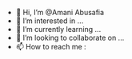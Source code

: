 - 👋 Hi, I’m @Amani Abusafia
- 👀 I’m interested in ...
- 🌱 I’m currently learning ...
- 💞️ I’m looking to collaborate on ...
- 📫 How to reach me :

<!---
Amany-Mohammed/Amany-Mohammed is a ✨ special ✨ repository because its `README.md` (this file) appears on your GitHub profile.
You can click the Preview link to take a look at your changes.
--->

